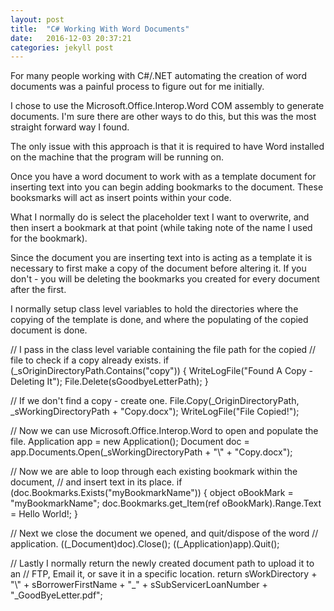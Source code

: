 ```yaml
---
layout: post
title:  "C# Working With Word Documents"
date:   2016-12-03 20:37:21
categories: jekyll post
---
```

For many people working with C#/.NET automating the creation of word documents
was a painful process to figure out for me initially.

I chose to use the Microsoft.Office.Interop.Word COM assembly to generate
documents.  I'm sure there are other ways to do this, but this was the most
straight forward way I found.

The only issue with this approach is that it is required to have Word installed 
on the machine that the program will be running on.

Once you have a word document to work with as a template document for inserting 
text into you can begin adding bookmarks to the document.  These booksmarks
will act as insert points within your code.  

What I normally do is select the placeholder text I want to overwrite, and then
insert a bookmark at that point (while taking note of the name I used for the
bookmark).

Since the document you are inserting text into is acting as a template it is
necessary to first make a copy of the document before altering it.  If you
don't - you will be deleting the bookmarks you created for every document after
the first.

I normally setup class level variables to hold the directories where the
copying of the template is done, and where the populating of the copied
document is done.  

// I pass in the class level variable containing the file path for the copied
// file to check if a copy already exists.
if (_sOriginDirectoryPath.Contains("copy"))
{
    WriteLogFile("Found A Copy  - Deleting It");
    File.Delete(sGoodbyeLetterPath);
}

// If we don't find a copy - create one.
File.Copy(_OriginDirectoryPath, _sWorkingDirectoryPath  + "Copy.docx");
WriteLogFile("File Copied!");

// Now we can use Microsoft.Office.Interop.Word to open and populate the file.
Application app = new Application();
Document doc = app.Documents.Open(_sWorkingDirectoryPath + "\\" + "Copy.docx");

// Now we are able to loop through each existing bookmark within the document,
// and insert text in its place.
if (doc.Bookmarks.Exists("myBookmarkName"))
{
    object oBookMark = "myBookmarkName";
    doc.Bookmarks.get_Item(ref oBookMark).Range.Text = Hello World!;
}

// Next we close the document we opened, and quit/dispose of the word
// application.
((_Document)doc).Close();
((_Application)app).Quit();

// Lastly I normally return the newly created document path to upload it to an
// FTP, Email it, or save it in a specific location.
return sWorkDirectory + "\\" + sBorrowerFirstName + "_" + sSubServicerLoanNumber + "_GoodByeLetter.pdf";


































